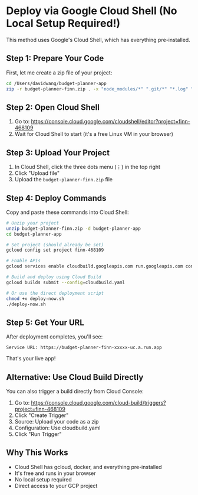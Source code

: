 # Deploy via Google Cloud Shell (No Local Setup Required!)

This method uses Google's Cloud Shell, which has everything pre-installed.

## Step 1: Prepare Your Code

First, let me create a zip file of your project:

```bash
cd /Users/davidwang/budget-planner-app
zip -r budget-planner-finn.zip . -x "node_modules/*" ".git/*" "*.log" ".env"
```

## Step 2: Open Cloud Shell

1. Go to: https://console.cloud.google.com/cloudshell/editor?project=finn-468109
2. Wait for Cloud Shell to start (it's a free Linux VM in your browser)

## Step 3: Upload Your Project

1. In Cloud Shell, click the three dots menu (⋮) in the top right
2. Click "Upload file"
3. Upload the `budget-planner-finn.zip` file

## Step 4: Deploy Commands

Copy and paste these commands into Cloud Shell:

```bash
# Unzip your project
unzip budget-planner-finn.zip -d budget-planner-app
cd budget-planner-app

# Set project (should already be set)
gcloud config set project finn-468109

# Enable APIs
gcloud services enable cloudbuild.googleapis.com run.googleapis.com containerregistry.googleapis.com

# Build and deploy using Cloud Build
gcloud builds submit --config=cloudbuild.yaml

# Or use the direct deployment script
chmod +x deploy-now.sh
./deploy-now.sh
```

## Step 5: Get Your URL

After deployment completes, you'll see:
```
Service URL: https://budget-planner-finn-xxxxx-uc.a.run.app
```

That's your live app!

## Alternative: Use Cloud Build Directly

You can also trigger a build directly from Cloud Console:

1. Go to: https://console.cloud.google.com/cloud-build/triggers?project=finn-468109
2. Click "Create Trigger"
3. Source: Upload your code as a zip
4. Configuration: Use cloudbuild.yaml
5. Click "Run Trigger"

## Why This Works

- Cloud Shell has gcloud, docker, and everything pre-installed
- It's free and runs in your browser
- No local setup required
- Direct access to your GCP project